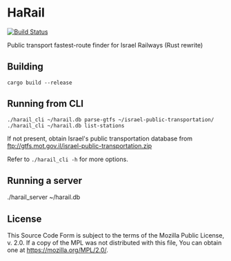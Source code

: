 # HaRail

[![Build Status](https://github.com/hadeutscher/RustyRail/workflows/Rust/badge.svg)](https://github.com/hadeutscher/RustyRail/actions)

Public transport fastest-route finder for Israel Railways (Rust rewrite)

## Building

`cargo build --release`

## Running from CLI

```
./harail_cli ~/harail.db parse-gtfs ~/israel-public-transportation/
./harail_cli ~/harail.db list-stations
```

If not present, obtain Israel's public transportation database from ftp://gtfs.mot.gov.il/israel-public-transportation.zip

Refer to `./harail_cli -h` for more options.

## Running a server

./harail_server ~/harail.db

## License

This Source Code Form is subject to the terms of the Mozilla Public License, v. 2.0. If a copy of the MPL was not distributed with this file, You can obtain one at https://mozilla.org/MPL/2.0/.
